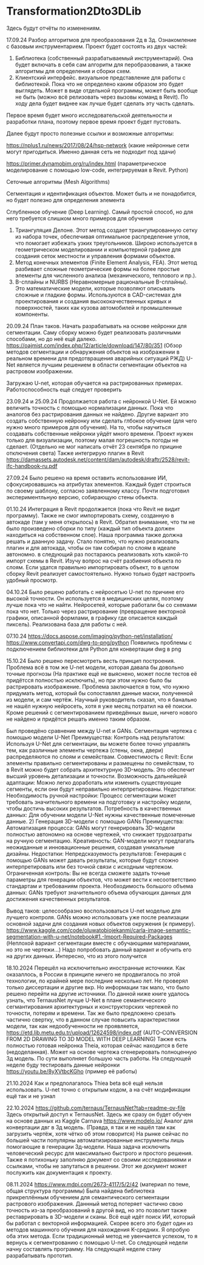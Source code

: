 # Transformation2Dto3DLib

Здесь будут отчёты по изменениям.

17.09.24
Разбор алгоритмов для преобразования 2д в 3д. Ознакомление с базовым инструментарием. 
Проект будет состоять из двух частей:
  1) Библиотека (собственный разрабатываемый инструментарий). Она будет включать в себя сам алгоритм для перобразования, а также алгоритмы для определения и сборки схем.
  2) Клиентский интерфейс. визуальное представление для работы с библиотекой. Пока что не определено каким образом это будет выглядеть. Может в виде отдельной программы, может быть вообще не быть (можно всё релизовать через вызовы команд в Revit). По ходу дела будет виднее как лучше будет сделать эту часть сделать.

Первое время будет много исследовательской деятельности и разработки плана, поэтому первое время проект будет пустовать.

Далее будут просто полезные ссылки и возможные алгоритмы:

https://nplus1.ru/news/2017/08/24/hsp-network (какие нейронные сети могут пригодиться. Именно данная сеть не подходит под здачи)

https://primer.dynamobim.org/ru/index.html (параметрическое моделирование с помощью low-code, интегрируемая в Revit. Python)

Сеточные алгоритмы (Mesh Algorithms)

Сегментация и идентификация объектов. Может быть и не понадобится, но будет полезно для определения элемента

Сглубленное обучение (Deep Learning). Самый простой способ, но для него требуется слишком много примеров для обучения

  1) Триангуляция Делоне. Этот метод создает триангулированную сетку из набора точек, обеспечивая оптимальное распределение углов, что помогает избежать узких треугольников. Широко используется в геометрическом моделировании и компьютерной графике для создания сеток местности и управления формами объектов.
  2) Метод конечных элементов (Finite Element Analysis, FEA). Этот метод разбивает сложные геометрические формы на более простые элементы для численного анализа (механического, теплового и пр.).
  3) B-сплайны и NURBS (Неравномерные рациональные B-сплайны). Это математические модели, которые позволяют описывать сложные и гладкие формы. Используются в CAD-системах для проектирования и создания высококачественных кривых и поверхностей, таких как кузова автомобилей и промышленные компоненты.





20.09.24
План таков. Начать разрабатывать на основе нейронки для сегментации. Саму сборку можно будет реализовать различными способами, но до неё ещё далеко.
https://oajmist.com/index.php/12/article/download/147/80/351 (Обзор методов сегментации и обнаружения объектов на изображении в реальном времени для предотвращения аварийных ситуаций РЖД)
U-Net является лучшим решением в области сегментации объектов на растровом изображении.

Загружаю U-net, которая обучается на растрированных примерах. Работоспособность ещё следует проверить

23.09.24 и 25.09.24
Продолжается работа с нейронкой U-Net. Ей можно величить точность с помощью нормализации данных. Пока что аналогов без растрирования данных не найдено. Другие вариант это создать собственную нейронку или сделать глбокое обучение (для чего нужно много примеров для обучения). На то, чтобы научиться создавать собственные нейронки уйдёт много времени. Проект нужен только для визуализации, поэтому малая погрешность погоды не сделает.
(Отдельно не мог написать отчёт 23 сентября по прицине отключения света)
Также интегрирую плагин в Revit
https://damassets.autodesk.net/content/dam/autodesk/draftr/2528/revit-ifc-handbook-ru.pdf

27.09.24
Было решено на время оставить использование ИИ, сфокусировавшись на атрибутах элементов. Каждый будет строиться по своему шаблону, согласно заявленному классу.
Почти подготовил экспериментльную версию, собирающую стены объекта.

01.10.24
Интеграция в Revit продолжается (пока что Revit не видит программу). Также не смог импортировать схему, созданную в автокаде (там у меня открылось) в Revit. Обратил внимаание, что тм не было произведено сборки по типу (каждый тип объекта должен находиться на собственном слое). Наша программа также должна решать и даанную задачу. Стало понятно, что нужно реализовать плагин и для автокада, чтобы он там собирал по слоям в идеале автономно.
в следующий раз постараюсь реализовать хоть какой-то импорт схемы в Revit. Изучу вопрос на счёт разбиения объекта по слоям. Если удатся правильно импортировать объект, то в целом сборку Revit реализует самостоятельно. Нужно только будет настроить удобный просмотр.

04.10.24
Было решено работать с нейросетью U-net по причине его высокой точности. Он используется в медицинских целях, поэтому лучше пока что не найти. Нейросетей, которые работали бы со схемами пока что нет. Только через растрирование (превращение векторной графики, описанной формлами, в графику где описается каждый пиксель).
Реализована база для работы с ней.

07.10.24
https://docs.aspose.com/imaging/python-net/installation/
https://www.convertapi.com/dwg-to-png/python
Появились проблемы с подключением библиотеки для Python для конвертации dwg в png

15.10.24
Было решено пересмотреть весть принцип построения. Проблема всё в том же U-net модели, которая давала бы довольно точные прогнозы (На практике ещё не выяснено, может после тестов её придётсся полностью исключить), но при этом нужно было бы растрировать изображение. Проблема заключается в том, что нужно придумать метод, который бы сопоставлял данные маски, полученной из модели, и сам чертёж. Научный руководитель сказал, что я банально не нашёл нужную нейросеть, хотя я уже месяц потратил на её поиски. Кроме решений с сегментированием приведённых выше, ничего нового не найдено и придётся решать именно таким образом. 

Был проведёно сравнение между U-net и GANs. 
Сегментация чертежа с помощью модели U-Net
Преимущества:
    Контроль над результатом: Используя U-Net для сегментации, вы можете более точно управлять тем, как различные элементы чертежа (стены, окна, двери) распределяются по слоям и семействам.
    Совместимость с Revit: Если элементы правильно сегментированы и размещены по семействам, то в Revit можно будет собрать архитектурную 3D-модель. Это обеспечит высший уровень детализации и точности.
    Возможность дальнейшей адаптации: Можно легко доработать или изменить существующие сегменты, если они будут неправильно интерпретированы.
Недостатки:
    Необходимость ручной настройки: Процесс сегментации может требовать значительного времени на подготовку и настройку модели, чтобы достичь высоких результатов.
    Потребность в качественных данных: Для обучении модели U-Net нужны качественные помеченные данные.
2) Генерация 3D-модели с помощью GANs
Преимущества:
  Автоматизация процесса: GANs могут генерировать 3D-модели полностью автономно на основе чертежей, что снижает трудозатраты на ручную сегментацию.
  Креативность: GAN-модели могут предлагать неожиданные и инновационные решения, создавая уникальные дизайны.
Недостатки:
  Непредсказуемость результатов: Генерация с помощью GANs может давать результаты, которые будут сложно интерпретировать или без точной связи с исходным чертежом.
  Ограниченная контроль: Вы не всегда сможете задать точные параметры для генерации объектов, что может вести к несоответствию стандартам и требованиям проекта.
  Необходимость большого объема данных: GANs требуют значительного объема обучающих данных для достижения качественных результатов.

Вывод таков: целесообразно воспользоваться U-net моделью для лучшего контроля. GANs можно использовать уже после реализации основной задачи для создания новых объектов окружения (к примеру).
https://www.kaggle.com/code/oluwatobiojekanmi/carla-image-semantic-segmentation-with-u-net/notebook#1.-Import-Required-Packages (Неплохой вариант сегментации вместе с обучающими материалами, но это не чертежи...)
Надо попробовать данный вариант и обучить его на других данных. Интересно, что из этого получится

18.10.2024
Перешёл на исключительно иностранные источники. Как оказаллось, в России в принципе ничего не продвигалось по этой технологии, по крайней мере последние несколько лет. Не проверял только диссертации и другие вкр. Но информации так мало, что было решено перейти на другие источники. 
По данной ниже книге удалось узнать, что TernausNet лучше U-Net в плане семантического сегмантирования архитектурных и конструкторских чертежей по точности, потерям и времени. Так же было предложено срезать частично свертку, что в данном случае повысить характеристики модели, так как недообученности не проявляется,
https://etd.lib.metu.edu.tr/upload/12624598/index.pdf (AUTO-CONVERSION FROM 2D DRAWING TO 3D MODEL WITH DEEP LEARNING)
Также есть полностью готовая нейронка Theia, которая сейчас находится в бете (недоделанная). Может на основе чертежа сгенерировать полноценную 3д модель. По сути выполняет большую часть работы. На следующей неделе буду тестировать данные нейронки
https://youtu.be/8yXVtbcKGho (пример её работы)

21.10.2024
Как и предполагалось Thiea beta всё ещё нельзя использовать. U-net точно с открытым кодом, а на счёт модификации ещё так и не узнал

22.10.2024
https://github.com/ternaus/TernausNet?tab=readme-ov-file
Здесь открытый доступ к TernausNet. Здесь же сразу он будет обучен на основе данных из Kaggle Carnava
https://www.modelo.io/
Аналог для конвертации двг в 3д модель. (Правда, я так и не нашёл там как загрузить чертёж, хотя чётко об этом говорится)
На рынке сейчас по большей части популярны автоматизированные инструменты лишь помогающие в генерации 3д-модели. Наша задача исключить человеческий ресурс для максимально быстрого и простого решения. 
Также я потихоньку заполняю документ со своими исследованиями и ссылками, чтобы не запутаться в решении. Этот же документ может послужить как документация к проекту.

08.11.2024
https://www.mdpi.com/2673-4117/5/2/42 (материал по теме, общая структура программы)
Была найдена библиотека прикреплённым обучением для семантического сегментации растрового изображения. Даннный метод потеряет частично свою точность из-за преобразований в другой вид, но это позволит также реставрировать в 3D-модели и сканы.
Всё ещё идёт поиск ИИ, который бы работал с векторной информацией. Скорее всего это будет один из методов машинного обучения для нахождения K-средних.
Я опробую оба этих метода. Если традиционный метод не увенчается успехом, то я вернусь к сегментрованию с помощью U-net.
Со следующей недели начну составлять программу.
На следующей неделе стану разрабатывать прототип.
